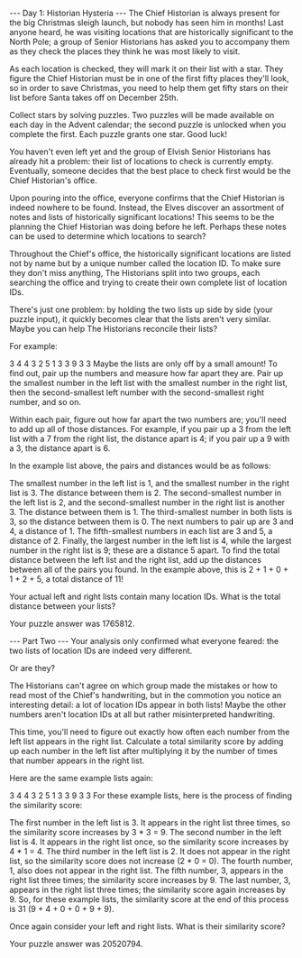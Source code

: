 --- Day 1: Historian Hysteria ---
The Chief Historian is always present for the big Christmas sleigh launch, but nobody has seen him in months! Last anyone heard, he was visiting locations that are historically significant to the North Pole; a group of Senior Historians has asked you to accompany them as they check the places they think he was most likely to visit.

As each location is checked, they will mark it on their list with a star. They figure the Chief Historian must be in one of the first fifty places they'll look, so in order to save Christmas, you need to help them get fifty stars on their list before Santa takes off on December 25th.

Collect stars by solving puzzles. Two puzzles will be made available on each day in the Advent calendar; the second puzzle is unlocked when you complete the first. Each puzzle grants one star. Good luck!

You haven't even left yet and the group of Elvish Senior Historians has already hit a problem: their list of locations to check is currently empty. Eventually, someone decides that the best place to check first would be the Chief Historian's office.

Upon pouring into the office, everyone confirms that the Chief Historian is indeed nowhere to be found. Instead, the Elves discover an assortment of notes and lists of historically significant locations! This seems to be the planning the Chief Historian was doing before he left. Perhaps these notes can be used to determine which locations to search?

Throughout the Chief's office, the historically significant locations are listed not by name but by a unique number called the location ID. To make sure they don't miss anything, The Historians split into two groups, each searching the office and trying to create their own complete list of location IDs.

There's just one problem: by holding the two lists up side by side (your puzzle input), it quickly becomes clear that the lists aren't very similar. Maybe you can help The Historians reconcile their lists?

For example:

3   4
4   3
2   5
1   3
3   9
3   3
Maybe the lists are only off by a small amount! To find out, pair up the numbers and measure how far apart they are. Pair up the smallest number in the left list with the smallest number in the right list, then the second-smallest left number with the second-smallest right number, and so on.

Within each pair, figure out how far apart the two numbers are; you'll need to add up all of those distances. For example, if you pair up a 3 from the left list with a 7 from the right list, the distance apart is 4; if you pair up a 9 with a 3, the distance apart is 6.

In the example list above, the pairs and distances would be as follows:

The smallest number in the left list is 1, and the smallest number in the right list is 3. The distance between them is 2.
The second-smallest number in the left list is 2, and the second-smallest number in the right list is another 3. The distance between them is 1.
The third-smallest number in both lists is 3, so the distance between them is 0.
The next numbers to pair up are 3 and 4, a distance of 1.
The fifth-smallest numbers in each list are 3 and 5, a distance of 2.
Finally, the largest number in the left list is 4, while the largest number in the right list is 9; these are a distance 5 apart.
To find the total distance between the left list and the right list, add up the distances between all of the pairs you found. In the example above, this is 2 + 1 + 0 + 1 + 2 + 5, a total distance of 11!

Your actual left and right lists contain many location IDs. What is the total distance between your lists?

Your puzzle answer was 1765812.

--- Part Two ---
Your analysis only confirmed what everyone feared: the two lists of location IDs are indeed very different.

Or are they?

The Historians can't agree on which group made the mistakes or how to read most of the Chief's handwriting, but in the commotion you notice an interesting detail: a lot of location IDs appear in both lists! Maybe the other numbers aren't location IDs at all but rather misinterpreted handwriting.

This time, you'll need to figure out exactly how often each number from the left list appears in the right list. Calculate a total similarity score by adding up each number in the left list after multiplying it by the number of times that number appears in the right list.

Here are the same example lists again:

3   4
4   3
2   5
1   3
3   9
3   3
For these example lists, here is the process of finding the similarity score:

The first number in the left list is 3. It appears in the right list three times, so the similarity score increases by 3 * 3 = 9.
The second number in the left list is 4. It appears in the right list once, so the similarity score increases by 4 * 1 = 4.
The third number in the left list is 2. It does not appear in the right list, so the similarity score does not increase (2 * 0 = 0).
The fourth number, 1, also does not appear in the right list.
The fifth number, 3, appears in the right list three times; the similarity score increases by 9.
The last number, 3, appears in the right list three times; the similarity score again increases by 9.
So, for these example lists, the similarity score at the end of this process is 31 (9 + 4 + 0 + 0 + 9 + 9).

Once again consider your left and right lists. What is their similarity score?

Your puzzle answer was 20520794.

